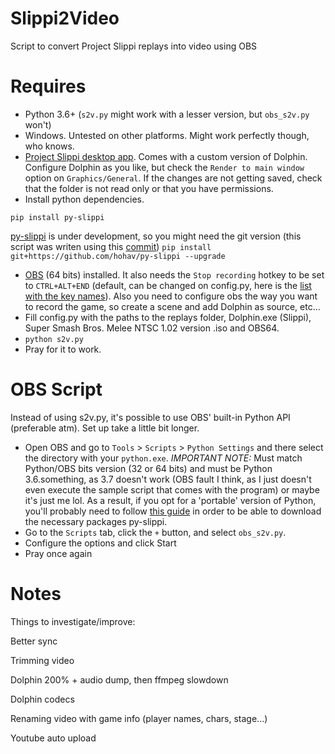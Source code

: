 # Slippi2Video
Script to convert Project Slippi replays into video using OBS

# Requires
* Python 3.6+ (`s2v.py` might work with a lesser version, but `obs_s2v.py` won't)
* Windows. Untested on other platforms. Might work perfectly though, who knows.
* [Project Slippi desktop app](https://github.com/project-slippi/slippi-desktop-app/releases). Comes with a custom version of Dolphin. Configure Dolphin as you like, but check the `Render to main window` option on `Graphics/General`. If the changes are not getting saved, check that the folder is not read only or that you have permissions.
* Install python dependencies.
```
pip install py-slippi
```
[py-slippi](https://github.com/hohav/py-slippi) is under development, so you might need the git version (this script was writen using this [commit](https://github.com/hohav/py-slippi/tree/967973d9650247de541a2e20cfd727eea3a8331a))
```pip install git+https://github.com/hohav/py-slippi --upgrade```
* [OBS](https://obsproject.com/) (64 bits) installed. It also needs the `Stop recording` hotkey to be set to `CTRL+ALT+END` (default, can be changed on config.py, here is the [list with the key names](https://pyautogui.readthedocs.io/en/latest/keyboard.html#the-hotkey-function)). Also you need to configure obs the way you want to record the game, so create a scene and add Dolphin as source, etc...
* Fill config.py with the paths to the replays folder, Dolphin.exe (Slippi), Super Smash Bros. Melee NTSC 1.02 version .iso and OBS64.
* `python s2v.py`
* Pray for it to work.

# OBS Script
Instead of using s2v.py, it's possible to use OBS' built-in Python API (preferable atm). Set up take a little bit longer.

* Open OBS and go to `Tools` > `Scripts` > `Python Settings` and there select the directory with your `python.exe`. *IMPORTANT NOTE:* Must match Python/OBS bits version (32 or 64 bits) and must be Python 3.6.something, as 3.7 doesn't work (OBS fault I think, as I just doesn't even execute the sample script that comes with the program) or maybe it's just me lol. As a result, if you opt for a 'portable' version of Python, you'll probably need to follow [this guide](https://michlstechblog.info/blog/python-install-python-with-pip-on-windows-by-the-embeddable-zip-file/) in order to be able to download the necessary packages py-slippi.
* Go to the `Scripts` tab, click the `+` button, and select `obs_s2v.py`.
* Configure the options and click Start
* Pray once again

# Notes
Things to investigate/improve:

Better sync

Trimming video

Dolphin 200% + audio dump, then ffmpeg slowdown

Dolphin codecs

Renaming video with game info (player names, chars, stage...)

Youtube auto upload
